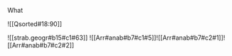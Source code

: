 What

![[Qsorted#18:90]]

![[strab.geogr#b15#c1#63]]
![[Arr#anab#b7#c1#5]]![[Arr#anab#b7#c2#1]]![[Arr#anab#b7#c2#2]]